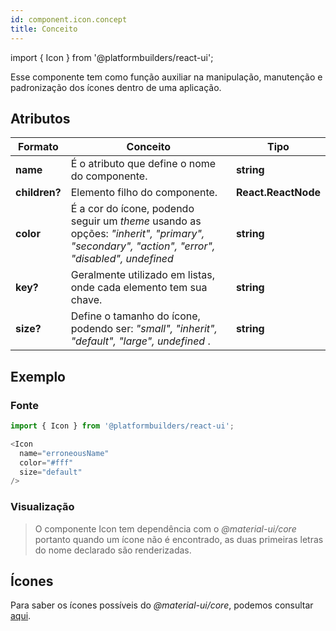 ```yaml
---
id: component.icon.concept
title: Conceito
---
```


<!-- Component declaration begin -->

import { Icon } from '@platformbuilders/react-ui';

<!-- Component declaration end -->

<!-- Documentation begin -->

Esse componente tem como função auxiliar na manipulação, manutenção e padronização dos ícones dentro de uma aplicação.

## Atributos

| Formato        | Conceito      | Tipo   |
| ------|-----|-----|
| **name**  	| É o atributo que define o nome do componente.	| **string** 	|
| **children?**  	| Elemento filho do componente. 	| **React.ReactNode** 	|
| **color**  	| É a cor do ícone, podendo seguir um *theme* usando as opções: *"inherit", "primary", "secondary", "action", "error", "disabled", undefined* 	| **string** 	|
| **key?** 	| Geralmente utilizado em listas, onde cada elemento tem sua chave. 	| **string** 	|
| **size?** 	| Define o tamanho do ícone, podendo ser: *"small", "inherit", "default", "large", undefined* .	| **string** |

## Exemplo

### Fonte
```javascript
import { Icon } from '@platformbuilders/react-ui';

<Icon
  name="erroneousName"
  color="#fff"
  size="default"
/>
```

### Visualização

> O componente Icon tem dependência com o *@material-ui/core* portanto quando um ícone não é encontrado, as duas primeiras letras do nome declarado são renderizadas.

<Icon
  name="erroneousName"
  color="#fff"
  size="default"
/>

## Ícones

Para saber os ícones possíveis do *@material-ui/core*, podemos consultar [aqui](https://material-ui.com/pt/components/material-icons/).

<!-- Documentation end -->
